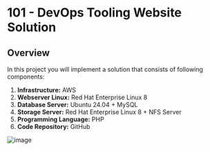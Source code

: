 # 101 - DevOps Tooling Website Solution

## Overview
In this project you will implement a solution that consists of following components:

1. **Infrastructure:** AWS
2. **Webserver Linux:** Red Hat Enterprise Linux 8
3. **Database Server:** Ubuntu 24.04 + MySQL
4. **Storage Server:** Red Hat Enterprise Linux 8 + NFS Server
5. **Programming Language:** PHP
6. **Code Repository:** GitHub

![image](https://github.com/gideonsngo/DevOpsTraining/assets/74353147/9dc33f77-a218-401b-ba93-7aff5833e295)

